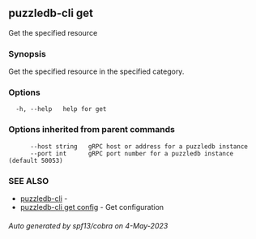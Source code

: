 ## puzzledb-cli get

Get the specified resource

### Synopsis

Get the specified resource in the specified category.

### Options

```
  -h, --help   help for get
```

### Options inherited from parent commands

```
      --host string   gRPC host or address for a puzzledb instance
      --port int      gRPC port number for a puzzledb instance (default 50053)
```

### SEE ALSO

* [puzzledb-cli](puzzledb-cli.md)	 - 
* [puzzledb-cli get config](puzzledb-cli_get_config.md)	 - Get configuration

###### Auto generated by spf13/cobra on 4-May-2023
